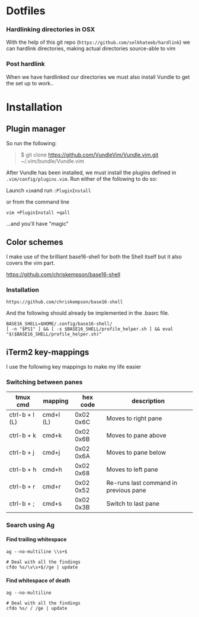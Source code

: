 # Dotfiles

### Hardlinking directories in OSX
With the help of this git repo (`https://github.com/selkhateeb/hardlink`) we
can hardlink directories, making actual directories source-able to vim

### Post hardlink
When we have hardlinked our directories we must also install Vundle to get
the set up to work..

# Installation

## Plugin manager
So run the following:
> $ git clone https://github.com/VundleVim/Vundle.vim.git ~/.vim/bundle/Vundle.vim

After Vundle has been installed, we must install the plugins defined in
`.vim/config/plugins.vim`. Run either of the following to do so:

Launch `vim`and run `:PluginInstall`

or from the command line

`vim +PluginInstall +qall`

...and you'll have "magic"

## Color schemes
I make use of the brilliant base16-shell for both the Shell itself but it also
covers the vim part.

https://github.com/chriskempson/base16-shell

### Installation

```
https://github.com/chriskempson/base16-shell
```

And the following should already be implemented in the .basrc file.

```
BASE16_SHELL=$HOME/.config/base16-shell/
[ -n "$PS1" ] && [ -s $BASE16_SHELL/profile_helper.sh ] && eval "$($BASE16_SHELL/profile_helper.sh)"
```

## iTerm2 key-mappings

I use the following key mappings to make my life easier

### Switching between panes

| tmux cmd | mapping | hex code | description |
|----------------|---------|-------|------|
| ctrl-b + l (L) | cmd+l (L) | 0x02 0x6C | Moves to right pane |
| ctrl-b + k     | cmd+k     | 0x02 0x6B | Moves to pane above |
| ctrl-b + j     | cmd+j     | 0x02 0x6A | Moves to pane below |
| ctrl-b + h     | cmd+h     | 0x02 0x68 | Moves to left pane |
| ctrl-b + r     | cmd+r     | 0x02 0x52 | Re-runs last command in previous pane |
| ctrl-b + ;     | cmd+s     | 0x02 0x3B | Switch to last pane |

### Search using Ag

#### Find trailing whitespace

```
ag --no-multiline \\s+$

# Deal with all the findings
cfdo %s/\v\s+$//ge | update
```



#### Find whitespace of death

```
ag --no-multiline  

# Deal with all the findings
cfdo %s/ / /ge | update
```
